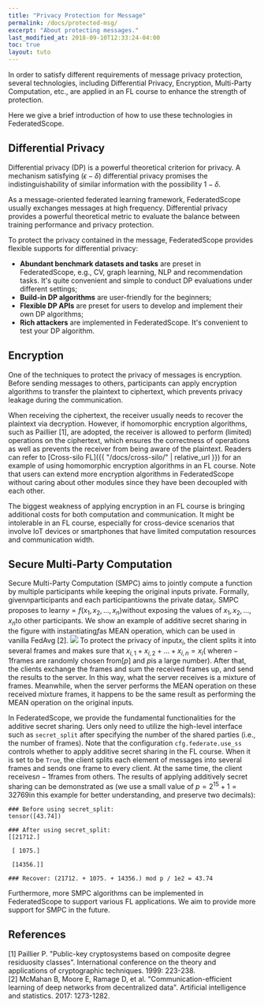 ```yaml
---
title: "Privacy Protection for Message"
permalink: /docs/protected-msg/
excerpt: "About protecting messages."
last_modified_at: 2018-09-10T12:33:24-04:00
toc: true
layout: tuto
---
```


In order to satisfy different requirements of message privacy protection,  several technologies, including Differential Privacy, Encryption, Multi-Party Computation, etc., are applied in an FL course to enhance the strength of protection.

Here we give a brief introduction of how to use these technologies in FederatedScope.

## Differential Privacy

Differential privacy (DP) is a powerful theoretical criterion for privacy. A mechanism satisfying $(\epsilon-\delta)$ differential privacy promises the indistinguishability of similar information with the possibility $1-\delta$. 

As a message-oriented federated learning framework, FederatedScope usually exchanges messages at high frequency. Differential privacy provides a powerful theoretical metric to evaluate the balance between training performance and privacy protection. 

To protect the privacy contained in the message, FederatedScope provides flexible supports for differential privacy:

- **Abundant benchmark datasets and tasks** are preset in FederatedScope, e.g., CV, graph learning, NLP and recommendation tasks. It's quite convenient and simple to conduct DP evaluations under different settings;
- **Build-in DP algorithms** are user-friendly for the beginners; 
- **Flexible DP APIs** are preset for users to develop and implement their own DP algorithms; 
- **Rich attackers** are implemented in FederatedScope. It's convenient to test your DP algorithm.

## Encryption

One of the techniques to protect the privacy of messages is encryption. Before sending messages to others, participants can apply encryption algorithms to transfer the plaintext to ciphertext, which prevents privacy leakage during the communication. 

When receiving the ciphertext, the receiver usually needs to recover the plaintext via decryption. However, if homomorphic encryption algorithms, such as Paillier [1], are adopted, the receiver is allowed to perform (limited) operations on the ciphertext, which ensures the correctness of operations as well as prevents the receiver from being aware of the plaintext. 
Readers can refer to [Cross-silo FL]({{ "/docs/cross-silo/" | relative_url }}) for an example of using homomorphic encryption algorithms in an FL course. Note that users can extend more encryption algorithms in FederatedScope without caring about other modules since they have been decoupled with each other.

The biggest weakness of applying encryption in an FL course is bringing additional costs for both computation and communication. It might be intolerable in an FL course, especially for cross-device scenarios that involve IoT devices or smartphones that have limited computation resources and communication width.

## Secure Multi-Party Computation

Secure Multi-Party Computation (SMPC) aims to jointly compute a function by multiple participants while keeping the original inputs private. Formally, given$n$participants and each participant$i$owns the private data$x_i$. SMPC proposes to learn$y=f(x_1, x_2, ..., x_n)$without exposing the values of $x_1, x_2, ..., x_n$to other participants.
We show an example of additive secret sharing in the figure with instantiating$f$as MEAN operation, which can be used in vanilla FedAvg [2]. 
![](https://img.alicdn.com/imgextra/i4/O1CN01H7022d1UAVnc1wCt3_!!6000000002477-0-tps-2009-659.jpg)
To protect the privacy of input$x_i$, the client splits it into several frames and makes sure that $x_{i,1} + x_{i,2}+ ... + x_{i,n}=x_i$( where$n-1$frames are randomly chosen from$[p]$ and $p$is a large number). After that, the clients exchange the frames and sum the received frames up, and send the results to the server. In this way, what the server receives is a mixture of frames. Meanwhile, when the server performs the MEAN operation on these received mixture frames, it happens to be the same result as performing the MEAN operation on the original inputs. 

In FederatedScope, we provide the fundamental functionalities for the additive secret sharing.  Uers only need to utilize the high-level interface such as `secret_split` after specifying the number of the shared parties (i.e., the number of frames). 
Note that the configuration `cfg.federate.use_ss` controls whether to apply additive secret sharing in the FL course. When it is set to be `True`, the client splits each element of messages into several frames and sends one frame to every client. At the same time, the client receives$n-1$frames from others. The results of applying additively secret sharing can be demonstrated as (we use a small value of $p=2^{15}+1=32769$in this example for better understanding, and preserve two decimals):

```
### Before using secret_split:
tensor([43.74])

### After using secret_split:
[[21712.]

 [ 1075.]

 [14356.]]
 
### Recover: (21712. + 1075. + 14356.) mod p / 1e2 = 43.74
```

Furthermore, more SMPC algorithms can be implemented in FederatedScope to support various FL applications. We aim to provide more support for SMPC in the future.

## References

[1] Paillier P. "Public-key cryptosystems based on composite degree residuosity classes". International conference on the theory and applications of cryptographic techniques. 1999: 223-238.  
[2] McMahan B, Moore E, Ramage D, et al. "Communication-efficient learning of deep networks from decentralized data". Artificial intelligence and statistics. 2017: 1273-1282.